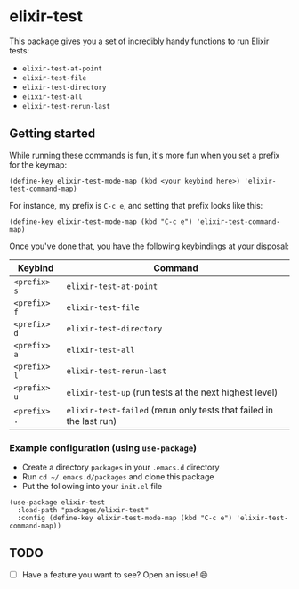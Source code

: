 # elixir-test

This package gives you a set of incredibly handy functions to run Elixir tests:

- `elixir-test-at-point`
- `elixir-test-file`
- `elixir-test-directory`
- `elixir-test-all`
- `elixir-test-rerun-last`

## Getting started

While running these commands is fun, it's more fun when you set a prefix for the keymap:

```
(define-key elixir-test-mode-map (kbd <your keybind here>) 'elixir-test-command-map)
```

For instance, my prefix is `C-c e`, and setting that prefix looks like this:

```
(define-key elixir-test-mode-map (kbd "C-c e") 'elixir-test-command-map)
```

Once you've done that, you have the following keybindings at your disposal:

| Keybind      | Command                                                             |
|--------------|---------------------------------------------------------------------|
| `<prefix> s` | `elixir-test-at-point`                                              |
| `<prefix> f` | `elixir-test-file`                                                  |
| `<prefix> d` | `elixir-test-directory`                                             |
| `<prefix> a` | `elixir-test-all`                                                   |
| `<prefix> l` | `elixir-test-rerun-last`                                            |
| `<prefix> u` | `elixir-test-up` (run tests at the next highest level)              |
| `<prefix> .` | `elixir-test-failed` (rerun only tests that failed in the last run) |

### Example configuration (using `use-package`)

- Create a directory `packages` in your `.emacs.d` directory
- Run `cd ~/.emacs.d/packages` and clone this package
- Put the following into your `init.el` file

``` elisp
(use-package elixir-test
  :load-path "packages/elixir-test"
  :config (define-key elixir-test-mode-map (kbd "C-c e") 'elixir-test-command-map))
```

## TODO

- [ ] Have a feature you want to see? Open an issue! :smile:
